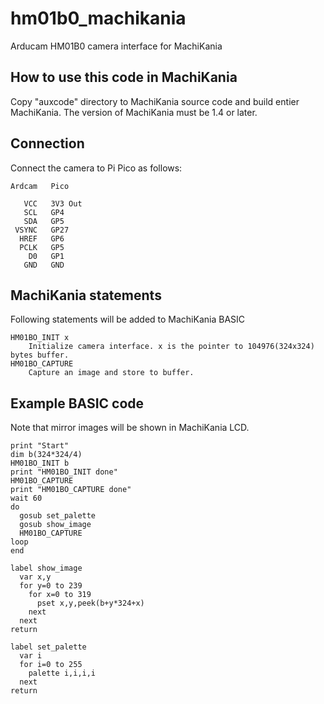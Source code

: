 # hm01b0_machikania
Arducam HM01B0 camera interface for MachiKania
## How to use this code in MachiKania
Copy "auxcode" directory to MachiKania source code and build entier MachiKania. The version of MachiKania must be 1.4 or later.
## Connection
Connect the camera to Pi Pico as follows:
```console
Ardcam   Pico

   VCC   3V3 Out
   SCL   GP4
   SDA   GP5
 VSYNC   GP27
  HREF   GP6
  PCLK   GP5
    D0   GP1
   GND   GND
```
## MachiKania statements
Following statements will be added to MachiKania BASIC
```console
HM01BO_INIT x
    Initialize camera interface. x is the pointer to 104976(324x324) bytes buffer.
HM01BO_CAPTURE
    Capture an image and store to buffer.
```

## Example BASIC code
Note that mirror images will be shown in MachiKania LCD.
```console
print "Start"
dim b(324*324/4)
HM01BO_INIT b
print "HM01BO_INIT done"
HM01BO_CAPTURE
print "HM01BO_CAPTURE done"
wait 60
do
  gosub set_palette
  gosub show_image
  HM01BO_CAPTURE
loop
end

label show_image
  var x,y
  for y=0 to 239
    for x=0 to 319
      pset x,y,peek(b+y*324+x)
    next
  next
return

label set_palette
  var i
  for i=0 to 255
    palette i,i,i,i
  next
return
```
